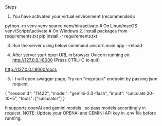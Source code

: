 Steps
1. You have activated your virtual environment (recommended):

python -m venv venv
source venv/bin/activate      # On Linux/macOS
venv\Scripts\activate         # On Windows
2. Install packages from requirements.txt 
pip install -r requirements.txt

3. Run the server using below command
uvicorn main:app --reload

4. After server start open URL in browser
 Uvicorn running on http://127.0.0.1:8000 (Press CTRL+C to quit)

http://127.0.0.1:8000/docs

5. I t will open swagger page, Try run "mcp/task" endpoint by passing json request

{
  "sessionId": "11422",
  "model": "gemini-2.0-flash",
  "input": "calculate 20-10*5",
  "tools": ["calculator"]
}

It supports openAi and gemini models , so pass models accordingly in request. 
NOTE: Update your OPENAI and GEMINI API key in .env file before running.



 